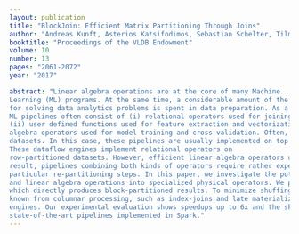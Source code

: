 ```yaml
---
layout: publication
title: "BlockJoin: Efficient Matrix Partitioning Through Joins"
author: "Andreas Kunft, Asterios Katsifodimos, Sebastian Schelter, Tilmann Rabl, Volker Markl"
booktitle: "Proceedings of the VLDB Endowment"
volume: 10
number: 13
pages: "2061-2072"
year: "2017"

abstract: "Linear algebra operations are at the core of many Machine
Learning (ML) programs. At the same time, a considerable amount of the effort 
for solving data analytics problems is spent in data preparation. As a result, end-to-end 
ML pipelines often consist of (i) relational operators used for joining the input data, 
(ii) user defined functions used for feature extraction and vectorization, and (iii) linear 
algebra operators used for model training and cross-validation. Often, these pipelines need to scale out to large
datasets. In this case, these pipelines are usually implemented on top of dataflow engines like Hadoop, Spark, or Flink. 
These dataflow engines implement relational operators on 
row-partitioned datasets. However, efficient linear algebra operators use block-partitioned matrices. As a 
result, pipelines combining both kinds of operators require rather expensive changes to the physical representation, in
particular re-partitioning steps. In this paper, we investigate the potential of reducing shuffing costs by fusing relational
and linear algebra operations into specialized physical operators. We present BlockJoin, a distributed join algorithm
which directly produces block-partitioned results. To minimize shuffing costs, BlockJoin applies database techniques
known from columnar processing, such as index-joins and late materialization, in the context of parallel dataflow 
engines. Our experimental evaluation shows speedups up to 6x and the skew resistance of BlockJoin compared to 
state-of-the-art pipelines implemented in Spark."
---
```


